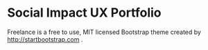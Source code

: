 # Social Impact UX Portfolio
 
Freelance is a free to use, MIT licensed Bootstrap theme created by http://startbootstrap.com
                    .